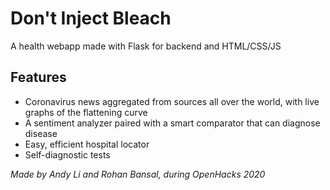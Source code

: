 # Don't Inject Bleach

A health webapp made with Flask for backend and HTML/CSS/JS

## Features

- Coronavirus news aggregated from sources all over the world, with live graphs of the flattening curve
- A sentiment analyzer paired with a smart comparator that can diagnose disease
- Easy, efficient hospital locator
- Self-diagnostic tests



*Made by Andy Li and Rohan Bansal, during OpenHacks 2020*
